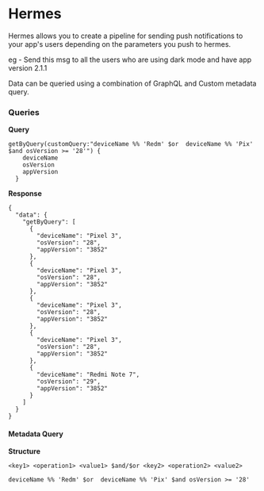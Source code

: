 # Hermes

Hermes allows you to create a pipeline for sending push notifications to your app's users depending on 
the parameters you push to hermes.

eg - Send this msg to all the users who are using dark mode and have app version 2.1.1

Data can be queried using a combination of GraphQL and Custom metadata query.

### Queries

**Query**

```   
getByQuery(customQuery:"deviceName %% 'Redm' $or  deviceName %% 'Pix' $and osVersion >= '28'") {
    deviceName
    osVersion
    appVersion
  }
```

**Response** 

````
{
  "data": {
    "getByQuery": [
      {
        "deviceName": "Pixel 3",
        "osVersion": "28",
        "appVersion": "3852"
      },
      {
        "deviceName": "Pixel 3",
        "osVersion": "28",
        "appVersion": "3852"
      },
      {
        "deviceName": "Pixel 3",
        "osVersion": "28",
        "appVersion": "3852"
      },
      {
        "deviceName": "Pixel 3",
        "osVersion": "28",
        "appVersion": "3852"
      },
      {
        "deviceName": "Redmi Note 7",
        "osVersion": "29",
        "appVersion": "3852"
      }
    ]
  }
}
````

#### Metadata Query

**Structure**

```<key1> <operation1> <value1> $and/$or <key2> <operation2> <value2>```

```deviceName %% 'Redm' $or  deviceName %% 'Pix' $and osVersion >= '28'```
